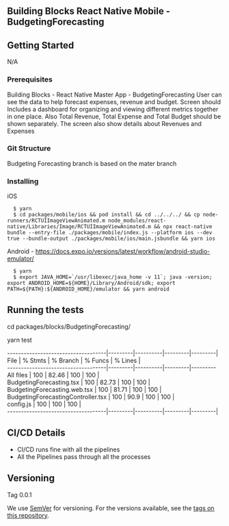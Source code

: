 ## Building Blocks React Native Mobile - BudgetingForecasting

## Getting Started

N/A

### Prerequisites

Building Blocks - React Native Master App - BudgetingForecasting
User can see the data to help forecast expenses, revenue and budget.
Screen should Includes a dashboard for organizing and viewing different metrics together in one place.
Also Total Revenue, Total Expense and Total Budget should be shown separately.
The screen also show details about Revenues and Expenses

### Git Structure

Budgeting Forecasting branch is based on the mater branch

### Installing

iOS

```
  $ yarn
  $ cd packages/mobile/ios && pod install && cd ../../../ && cp node-runners/RCTUIImageViewAnimated.m node_modules/react-native/Libraries/Image/RCTUIImageViewAnimated.m && npx react-native bundle --entry-file ./packages/mobile/index.js --platform ios --dev true --bundle-output ./packages/mobile/ios/main.jsbundle && yarn ios
```

Android - https://docs.expo.io/versions/latest/workflow/android-studio-emulator/

```
  $ yarn
  $ export JAVA_HOME=`/usr/libexec/java_home -v 11`; java -version; export ANDROID_HOME=${HOME}/Library/Android/sdk; export PATH=${PATH}:${ANDROID_HOME}/emulator && yarn android
```

## Running the tests

cd packages/blocks/BudgetingForecasting/

yarn test

------------------------------------|---------|----------|---------|---------|
File                                | % Stmts | % Branch | % Funcs | % Lines |                                
------------------------------------|---------|----------|---------|---------
All files                           |     100 |    82.46 |     100 |     100 |                                                 
 BudgetingForecasting.tsx           |     100 |    82.73 |     100 |     100 |
 BudgetingForecasting.web.tsx       |     100 |    81.71 |     100 |     100 | 
 BudgetingForecastingController.tsx |     100 |     90.9 |     100 |     100 |                                 
 config.js                          |     100 |      100 |     100 |                                                   
------------------------------------|---------|----------|---------|---------|

## CI/CD Details

- CI/CD runs fine with all the pipelines
- All the Pipelines pass through all the processes

## Versioning

Tag 0.0.1

We use [SemVer](http://semver.org/) for versioning. For the versions available, see the [tags on this repository](https://github.com/your/project/tags).
